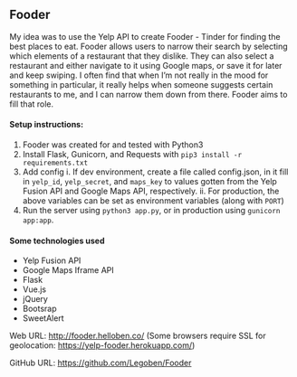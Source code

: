 ## Fooder

My idea was to use the Yelp API to create Fooder - Tinder for finding the best places to eat. Fooder allows users to narrow their search by selecting which elements of a restaurant that they dislike. They can also select a restaurant and either navigate to it using Google maps, or save it for later and keep swiping. I often find that when I’m not really in the mood for something in particular, it really helps when someone suggests certain restaurants to me, and I can narrow them down from there. Fooder aims to fill that role.

#### Setup instructions:
1. Fooder was created for and tested with Python3
2. Install Flask, Gunicorn, and Requests with `pip3 install -r requirements.txt`
3. Add config
    i. If dev environment, create a file called config.json, in it fill in `yelp_id`, `yelp_secret`, and `maps_key` to values gotten from the Yelp Fusion API and Google Maps API, respectively.
    ii. For production, the above variables can be set as environment variables (along with `PORT`)
4. Run the server using `python3 app.py`, or in production using `gunicorn app:app`.

#### Some technologies used 
- Yelp Fusion API
- Google Maps Iframe API
- Flask
- Vue.js
- jQuery
- Bootsrap
- SweetAlert


Web URL: http://fooder.helloben.co/
(Some browsers require SSL for geolocation: https://yelp-fooder.herokuapp.com/)

GitHub URL: https://github.com/Legoben/Fooder
